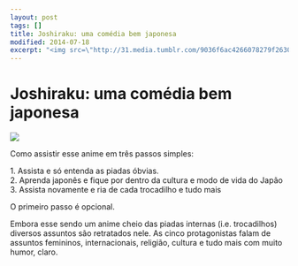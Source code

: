 ```yaml
---
layout: post
tags: []
title: Joshiraku: uma comédia bem japonesa
modified: 2014-07-18
excerpt: "<img src=\"http://31.media.tumblr.com/9036f6ac4266078279f263011b4c0f9a/tumblr_inline_n8u5yuOYma1qju32f.png\">"
---
```


Joshiraku: uma comédia bem japonesa
===================================

![](http://31.media.tumblr.com/9036f6ac4266078279f263011b4c0f9a/tumblr_inline_n8u5yuOYma1qju32f.png)

Como assistir esse anime em três passos simples:

1\. Assista e só entenda as piadas óbvias.\
 2. Aprenda japonês e fique por dentro da cultura e modo de vida do
Japão\
 3. Assista novamente e ria de cada trocadilho e tudo mais

O primeiro passo é opcional.

Embora esse sendo um anime cheio das piadas internas (i.e. trocadilhos)
diversos assuntos são retratados nele. As cinco protagonistas falam de
assuntos femininos, internacionais, religião, cultura e tudo mais com
muito humor, claro.


